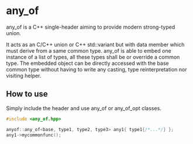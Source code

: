 # any_of

any_of is a C++ single-header aiming to provide modern strong-typed union.

It acts as an C/C++ union or C++ std::variant but with data member which must derive from a same common type.
any_of is able to embed one instance of a list of types, all these types shall be or override a common type.
The embedded object can be directly accessed with the base common type without having to write any casting,
type reinterpretation nor visiting helper.

## How to use
Simply include the header and use any_of or any_of_opt classes.

```cpp
#include <any_of.hpp>

anyof::any_of<base, type1, type2, type3> any1{ type1{/*...*/} };
any1->mycommonfunc();
```
